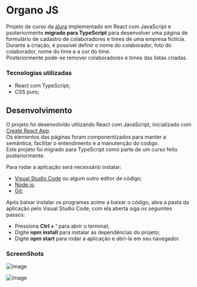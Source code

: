 # Organo JS

Projeto de curso da [alura](https://www.alura.com.br/) implementado em React com JavaScript e psoteriormente **migrado para TypeScript** para desenvolver uma página de formulário de cadastro de colaboradores e times de uma empresa fictícia. \
Durante a criação, é possível definir o nome do colaborador, foto do colaborador, nome do time e a cor do time. \
Posteriormente pode-se remover colaboradores e times das listas criadas.

### Tecnologias utilizadas

* React com TypeScript;
* CSS puro;

## Desenvolvimento

O projeto foi desenvolvido utilizando React com JavaScript, inicializado com [Create React App](https://github.com/facebook/create-react-app). \
Os elementos das páginas foram componentizados para manter a semântica, facilitar o entendimento e a manutenção do código. \
Este projeto foi migrado para TypeScript como parte de um curso feito posteriormente.

Para rodar a aplicação será necessário instalar:

* [Visual Studio Code](https://code.visualstudio.com/) ou algum outro editor de código;
* [Node.js](https://nodejs.org/en);
* [Git](https://git-scm.com/downloads);

Após baixar instalar os programas acime a baixar o código, abra a pasta da aplicação pelo Visual Studio Code, com ela aberta siga os seguintes passos:

* Pressiona **Ctrl + '** para abrir o terminal;
* Digite **npm install** para instalar as dependências do projeto;
* Digite **npm start** para rodar a aplicação e abri-la em seu navegador.


### ScreenShots

![image](https://github.com/dhdessoldi/organo-react-js/assets/110476564/6d4ffa7d-bc78-47bd-af1e-caf41ee0ab9f)

![image](https://github.com/dhdessoldi/organo-react-js/assets/110476564/a4f8798c-71b1-46b2-a509-fffce80160ab)
